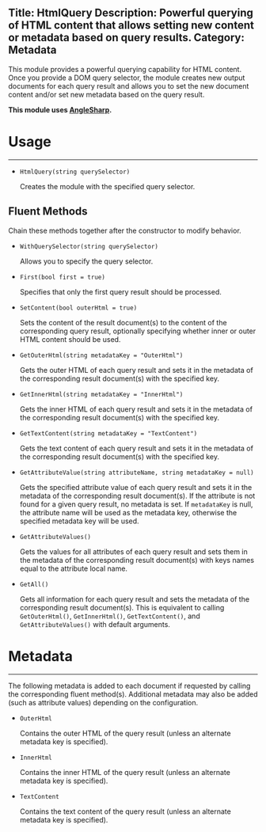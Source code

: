 Title: HtmlQuery
Description: Powerful querying of HTML content that allows setting new content or metadata based on query results.
Category: Metadata
---
This module provides a powerful querying capability for HTML content. Once you provide a DOM query selector, the module creates new output documents for each query result and allows you to set the new document content and/or set new metadata based on the query result.

**This module uses [AngleSharp](https://github.com/FlorianRappl/AngleSharp).**

# Usage
---

  - `HtmlQuery(string querySelector)`

    Creates the module with the specified query selector.
  
## Fluent Methods

Chain these methods together after the constructor to modify behavior.

  - `WithQuerySelector(string querySelector)`
  
    Allows you to specify the query selector. 

  - `First(bool first = true)`
  
    Specifies that only the first query result should be processed.
    
  - `SetContent(bool outerHtml = true)`
  
    Sets the content of the result document(s) to the content of the corresponding query result, optionally specifying whether inner or outer HTML content should be used.
    
  - `GetOuterHtml(string metadataKey = "OuterHtml")`
  
    Gets the outer HTML of each query result and sets it in the metadata of the corresponding result document(s) with the specified key.
    
  - `GetInnerHtml(string metadataKey = "InnerHtml")`
  
    Gets the inner HTML of each query result and sets it in the metadata of the corresponding result document(s) with the specified key.
    
  - `GetTextContent(string metadataKey = "TextContent")`
  
    Gets the text content of each query result and sets it in the metadata of the corresponding result document(s) with the specified key.
    
  - `GetAttributeValue(string attributeName, string metadataKey = null)`
  
    Gets the specified attribute value of each query result and sets it in the metadata of the corresponding result document(s). If the attribute is not found for a given query result, no metadata is set. If `metadataKey` is null, the attribute name will be used as the metadata key, otherwise the specified metadata key will be used.
    
  - `GetAttributeValues()`
  
    Gets the values for all attributes of each query result and sets them in the metadata of the corresponding result document(s) with keys names equal to the attribute local name.
    
  - `GetAll()`
  
    Gets all information for each query result and sets the metadata of the corresponding result document(s). This is equivalent to calling `GetOuterHtml()`, `GetInnerHtml()`, `GetTextContent()`, and `GetAttributeValues()` with default arguments.
    
 # Metadata
---

The following metadata is added to each document if requested by calling the corresponding fluent method(s). Additional metadata may also be added (such as attribute values) depending on the configuration.

  - `OuterHtml`
  
    Contains the outer HTML of the query result (unless an alternate metadata key is specified).
    
  - `InnerHtml`
  
    Contains the inner HTML of the query result (unless an alternate metadata key is specified).
    
  - `TextContent`
  
    Contains the text content of the query result (unless an alternate metadata key is specified).
  
  